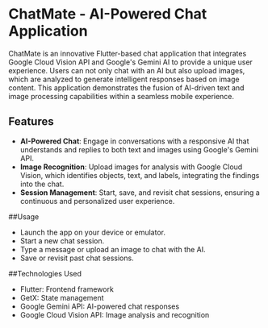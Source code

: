 # ChatMate - AI-Powered Chat Application

ChatMate is an innovative Flutter-based chat application that integrates Google Cloud Vision API and Google's Gemini AI to provide a unique user experience. Users can not only chat with an AI but also upload images, which are analyzed to generate intelligent responses based on image content. This application demonstrates the fusion of AI-driven text and image processing capabilities within a seamless mobile experience.

## Features

- **AI-Powered Chat**: Engage in conversations with a responsive AI that understands and replies to both text and images using Google's Gemini API.
- **Image Recognition**: Upload images for analysis with Google Cloud Vision, which identifies objects, text, and labels, integrating the findings into the chat.
- **Session Management**: Start, save, and revisit chat sessions, ensuring a continuous and personalized user experience.

##Usage
- Launch the app on your device or emulator.
- Start a new chat session.
- Type a message or upload an image to chat with the AI.
- Save or revisit past chat sessions.

##Technologies Used

- Flutter: Frontend framework
- GetX: State management
- Google Gemini API: AI-powered chat responses
- Google Cloud Vision API: Image analysis and recognition
